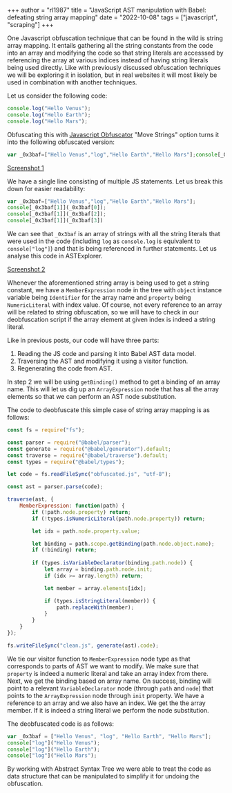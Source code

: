 +++
author = "rl1987"
title = "JavaScript AST manipulation with Babel: defeating string array mapping"
date = "2022-10-08"
tags = ["javascript", "scraping"]
+++

One Javascript obfuscation technique that can be found in the wild is string array mapping.
It entails gathering all the string constants from the code into an array and modifying the
code so that string literals are accesssed by referencing the array at various indices instead
of having string literals being used directly. Like with previously discussed obfuscation techniques
we will be exploring it in isolation, but in real websites it will most likely be
used in combination with another techniques.

Let us consider the following code:

```javascript
console.log("Hello Venus");
console.log("Hello Earth");
console.log("Hello Mars");
```

Obfuscating this with [Javascript Obfuscator](https://javascriptobfuscator.com/Javascript-Obfuscator.aspx)
"Move Strings" option turns it into the following obfuscated version:

```javascript
var _0x3baf=["Hello Venus","log","Hello Earth","Hello Mars"];console[_0x3baf[1]](_0x3baf[0]);console[_0x3baf[1]](_0x3baf[2]);console[_0x3baf[1]](_0x3baf[3])
```

[Screenshot 1](/2022-10-07_14.11.47.png)

We have a single line consisting of multiple JS statements. Let us break this down for easier readability:

```javascript
var _0x3baf=["Hello Venus","log","Hello Earth","Hello Mars"];
console[_0x3baf[1]](_0x3baf[0]);
console[_0x3baf[1]](_0x3baf[2]);
console[_0x3baf[1]](_0x3baf[3])
```

We can see that `_0x3baf` is an array of strings with all the string literals that were used in the
code (including `log` as `console.log` is equivalent to `console["log"]`) and that is being referenced
in further statements. Let us analyse this code in ASTExplorer.

[Screenshot 2](/2022-10-08_10.10.10.png)

Whenever the aforementioned string array is being used to get a string constant, we have a `MemberExpression`
node in the tree with `object` instance variable being `Identifier` for the array name and `property` being
`NumericLiteral` with index value. Of course, not every reference to an array will be related to string
obfuscation, so we will have to check in our deobfuscation script if the array element at given index is indeed
a string literal.

Like in previous posts, our code will have three parts:

1. Reading the JS code and parsing it into Babel AST data model.
2. Traversing the AST and modifying it using a visitor function.
3. Regenerating the code from AST.

In step 2 we will be using `getBinding()` method to get a binding of an array name. This will let us dig up
an `ArrayExpression` node that has all the array elements so that we can perform an AST node substitution.

The code to deobfuscate this simple case of string array mapping is as follows:

```javascript
const fs = require("fs");

const parser = require("@babel/parser");
const generate = require("@babel/generator").default;
const traverse = require("@babel/traverse").default;
const types = require("@babel/types");

let code = fs.readFileSync("obfuscated.js", "utf-8");

const ast = parser.parse(code);

traverse(ast, {
    MemberExpression: function(path) {
        if (!path.node.property) return;
        if (!types.isNumericLiteral(path.node.property)) return;

        let idx = path.node.property.value;

        let binding = path.scope.getBinding(path.node.object.name);
        if (!binding) return;
        
        if (types.isVariableDeclarator(binding.path.node)) {
            let array = binding.path.node.init;
            if (idx >= array.length) return;

            let member = array.elements[idx];

            if (types.isStringLiteral(member)) {
                path.replaceWith(member);
            }
        }
    }
});

fs.writeFileSync("clean.js", generate(ast).code);

```

We tie our visitor function to `MemberExpression` node type as that corresponds to parts of AST
we want to modify. We make sure that `property` is indeed a numeric literal and take an array
index from there. Next, we get the binding based on array name. On success, binding will point
to a relevant `VariableDeclarator` node (through `path` and `node`) that points to the
`ArrayExpression` node through `init` property. We have a reference to an array and we also
have an index. We get the the array member. If it is indeed a string literal we perform the node
substitution.

The deobfuscated code is as follows:

```javascript
var _0x3baf = ["Hello Venus", "log", "Hello Earth", "Hello Mars"];
console["log"]("Hello Venus");
console["log"]("Hello Earth");
console["log"]("Hello Mars");
```

By working with Abstract Syntax Tree we were able to treat the code as data structure that
can be manipulated to simplify it for undoing the obfuscation.
